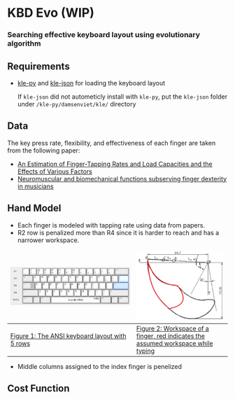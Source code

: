 # KBD Evo (WIP)

### Searching effective keyboard layout using evolutionary algorithm

## Requirements

- [kle-py](https://github.com/DamSenViet/kle-py) and [kle-json](https://github.com/DamSenViet/kle-json) for loading the keyboard layout

    If `kle-json` did not autometicly install with `kle-py`, put the `kle-json` folder under `/kle-py/damsenviet/kle/` directory

## Data
The key press rate, flexibility, and effectiveness of each finger are taken from the following paper:
- [An Estimation of Finger-Tapping Rates and Load Capacities and the Effects of Various Factors](http://dx.doi.org/10.1177/0018720814563976)
- [Neuromuscular and biomechanical functions subserving finger dexterity in musicians](https://doi.org/10.1038%2Fs41598-019-48718-9)

## Hand Model

- Each finger is modeled with tapping rate using data from papers.
- R2 row is penalized more than R4 since it is harder to reach and has a narrower workspace.

<style> td, th {border: none!important;}</style>

![fig_kbd](./img/kbd_row.png)|![fig_finger_ws](./img/finger_ws.png)
-|-
[Figure 1: The ANSI keyboard layout with 5 rows](https://www.farah.cl/Keyboardery/Why-Do-Keycap-Sets-have-so-many-Copies-of-the-Backslash-Pipe-Key/)|[Figure 2: Workspace of a finger, red indicates the assumed workspace while typing](https://www.farah.cl/Keyboardery/Why-Do-Keycap-Sets-have-so-many-Copies-of-the-Backslash-Pipe-Key/)

- Middle columns assigned to the index finger is penelized
<!--
- staggered keys are penalized based on the offset of the key and the hand orientation

![fig_hand](./img/kbd_hand.png)|![fig_stagger](./img/kbd_angle.png)
-|-
[Figure 3: hand orientation](https://fitforworksg.com/typing-and-ergonomics-what-is-important/)|Figure 4: offset angle of staggered keys
-->

## Cost Function
